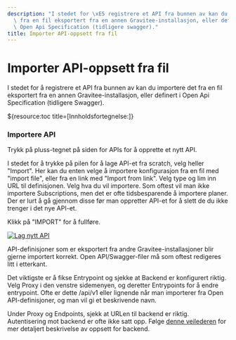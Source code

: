 ```yaml
---
description: "I stedet for \xE5 registrere et API fra bunnen av kan du importere det\
  \ fra en fil eksportert fra en annen Gravitee-installasjon, eller definert i\
  \ Open Api Specification (tidligere swagger)."
title: Importer API-oppsett fra fil
---
```


# Importer API-oppsett fra fil

I stedet for å registrere et API fra bunnen av kan du importere det fra en fil eksportert fra en annen Gravitee-installasjon, eller definert i Open Api Specification (tidligere Swagger).

${resource:toc title=[Innholdsfortegnelse:]}

### Importere API

Trykk på pluss-tegnet på siden for APIs for å opprette et nytt API.

I stedet for å trykke på pilen for å lage API-et fra scratch, velg heller "Import". Her kan du enten velge å importere konfigurasjon fra en fil med "import file", eller fra en link med "Import from link". Velg type og lim inn URL til definisjonen. Velg hva du vil importere. Som oftest vil man ikke importere Subscriptions, men det er ofte tidsbesparende å importere planer. Der er lurt å gå gjennom disse før man oppretter API-et for å slett de du ikke trenger i det nye API-et.

Klikk på "IMPORT" for å fullføre.

[![Lag nytt API](/datadeling/img/image-20200928121338-1.png)](/datadeling/img/image-20200928121338-1.png)

API-definisjoner som er eksportert fra andre Gravitee-installasjoner blir gjerne importert korrekt. Open API/Swagger-filer må som oftest redigeres litt i etterkant.

Det viktigste er å fikse Entrypoint og sjekke at Backend er konfigurert riktig. Velg Proxy i den venstre sidemenyen, og deretter Entrypoints for å endre entrypoint. Ofte er dette /api/v1 eller lignende når man importerer fra Open API-definisjoner, og man vil gi et beskrivende navn.

Under Proxy og Endpoints, sjekk at URLen til backend er riktig. Autentisering mot backend er ofte ikke satt opp. Følge [denne veilederen](https://www.usit.uio.no/prosjekter/datadeling/arbeidsomrader/integrasjonsarkitektur/dokumentasjon/veiledere/api-manager/backend.html) for mer detaljert beskrivelse av oppsett for backend.
